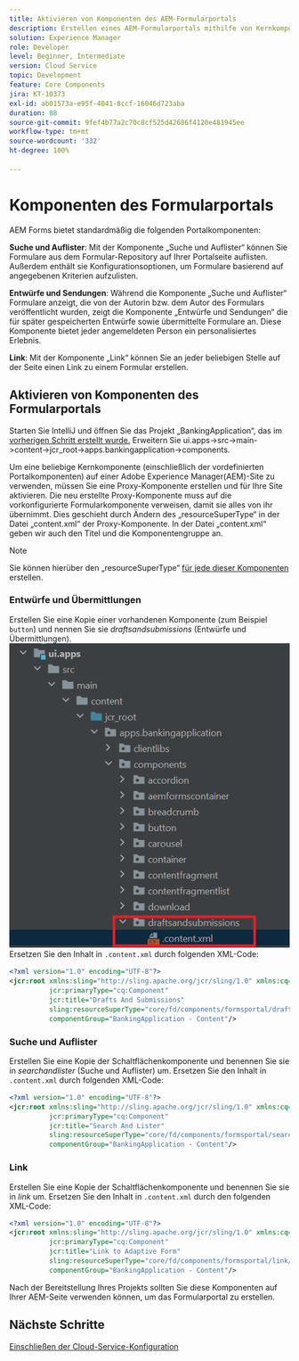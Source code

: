 ```yaml
---
title: Aktivieren von Komponenten des AEM-Formularportals
description: Erstellen eines AEM-Formularportals mithilfe von Kernkomponenten
solution: Experience Manager
role: Developer
level: Beginner, Intermediate
version: Cloud Service
topic: Development
feature: Core Components
jira: KT-10373
exl-id: ab01573a-e95f-4041-8ccf-16046d723aba
duration: 88
source-git-commit: 9fef4b77a2c70c8cf525d42686f4120e481945ee
workflow-type: tm+mt
source-wordcount: '332'
ht-degree: 100%

---
```


# Komponenten des Formularportals

AEM Forms bietet standardmäßig die folgenden Portalkomponenten:

**Suche und Auflister**: Mit der Komponente „Suche und Auflister“ können Sie Formulare aus dem Formular-Repository auf Ihrer Portalseite auflisten. Außerdem enthält sie Konfigurationsoptionen, um Formulare basierend auf angegebenen Kriterien aufzulisten.

**Entwürfe und Sendungen**: Während die Komponente „Suche und Auflister“ Formulare anzeigt, die von der Autorin bzw. dem Autor des Formulars veröffentlicht wurden, zeigt die Komponente „Entwürfe und Sendungen“ die für später gespeicherten Entwürfe sowie übermittelte Formulare an. Diese Komponente bietet jeder angemeldeten Person ein personalisiertes Erlebnis.

**Link**: Mit der Komponente „Link“ können Sie an jeder beliebigen Stelle auf der Seite einen Link zu einem Formular erstellen.

## Aktivieren von Komponenten des Formularportals

Starten Sie IntelliJ und öffnen Sie das Projekt „BankingApplication“, das im [vorherigen Schritt erstellt wurde.](./getting-started.md) Erweitern Sie ui.apps->src->main->content->jcr_root->apps.bankingapplication->components.

Um eine beliebige Kernkomponente (einschließlich der vordefinierten Portalkomponenten) auf einer Adobe Experience Manager(AEM)-Site zu verwenden, müssen Sie eine Proxy-Komponente erstellen und für Ihre Site aktivieren.
Die neu erstellte Proxy-Komponente muss auf die vorkonfigurierte Formularkomponente verweisen, damit sie alles von ihr übernimmt. Dies geschieht durch Ändern des „resourceSuperType“ in der Datei „content.xml“ der Proxy-Komponente. In der Datei „content.xml“ geben wir auch den Titel und die Komponentengruppe an.
>[!NOTE]
>
> Sie können hierüber den „resourceSuperType“ [für jede dieser Komponenten](https://github.com/adobe/aem-core-forms-components/tree/master/ui.apps/src/main/content/jcr_root/apps/core/fd/components/formsportal) erstellen.


### Entwürfe und Übermittlungen

Erstellen Sie eine Kopie einer vorhandenen Komponente (zum Beispiel `button`) und nennen Sie sie _draftsandsubmissions_ (Entwürfe und Übermittlungen).
![draftsandsubmissions](assets/forms-portal-components2.png)
Ersetzen Sie den Inhalt in `.content.xml` durch folgenden XML-Code:

```xml
<?xml version="1.0" encoding="UTF-8"?>
<jcr:root xmlns:sling="http://sling.apache.org/jcr/sling/1.0" xmlns:cq="http://www.day.com/jcr/cq/1.0" xmlns:jcr="http://www.jcp.org/jcr/1.0"
          jcr:primaryType="cq:Component"
          jcr:title="Drafts And Submissions"
          sling:resourceSuperType="core/fd/components/formsportal/draftsandsubmissions/v1/draftsandsubmissions"
          componentGroup="BankingApplication - Content"/>
```

### Suche und Auflister

Erstellen Sie eine Kopie der Schaltflächenkomponente und benennen Sie sie in _searchandlister_ (Suche und Auflister) um.
Ersetzen Sie den Inhalt in `.content.xml` durch folgenden XML-Code:


```xml
<?xml version="1.0" encoding="UTF-8"?>
<jcr:root xmlns:sling="http://sling.apache.org/jcr/sling/1.0" xmlns:cq="http://www.day.com/jcr/cq/1.0" xmlns:jcr="http://www.jcp.org/jcr/1.0"
          jcr:primaryType="cq:Component"
          jcr:title="Search And Lister"
          sling:resourceSuperType="core/fd/components/formsportal/searchlister/v1/searchlister"
          componentGroup="BankingApplication - Content"/>
```

### Link

Erstellen Sie eine Kopie der Schaltflächenkomponente und benennen Sie sie in _link_ um.
Ersetzen Sie den Inhalt in `.content.xml` durch den folgenden XML-Code:


```xml
<?xml version="1.0" encoding="UTF-8"?>
<jcr:root xmlns:sling="http://sling.apache.org/jcr/sling/1.0" xmlns:cq="http://www.day.com/jcr/cq/1.0" xmlns:jcr="http://www.jcp.org/jcr/1.0"
          jcr:primaryType="cq:Component"
          jcr:title="Link to Adaptive Form"
          sling:resourceSuperType="core/fd/components/formsportal/link/v2/link"
          componentGroup="BankingApplication - Content"/>
```

Nach der Bereitstellung Ihres Projekts sollten Sie diese Komponenten auf Ihrer AEM-Seite verwenden können, um das Formularportal zu erstellen.

## Nächste Schritte

[Einschließen der Cloud-Service-Konfiguration](./azure-storage-fdm.md)
